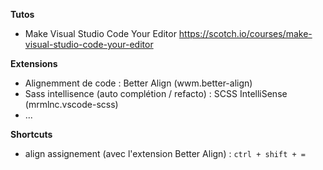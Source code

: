 **Tutos**

- Make Visual Studio Code Your Editor https://scotch.io/courses/make-visual-studio-code-your-editor

**Extensions**

- Alignemment de code : Better Align (wwm.better-align)
- Sass intellisence (auto complétion / refacto) : SCSS IntelliSense (mrmlnc.vscode-scss)
- ...

**Shortcuts**

- align assignement (avec l'extension Better Align) : `ctrl + shift + =` 
